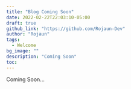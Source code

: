 ```yaml
---
title: "Blog Coming Soon"
date: 2022-02-22T22:03:10-05:00
draft: true
github_link: "https://github.com/Rojaun-Dev"
author: "Rojaun"
tags:
  - Welcome
bg_image: ""
description: "Coming Soon"
toc:
---
```

<p>Coming Soon... </p>
